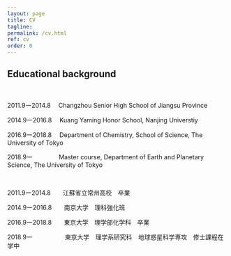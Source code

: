 ```yaml
---
layout: page
title: CV
tagline: 
permalink: /cv.html
ref: cv
order: 0
---
```


## Educational background

<br />

2011.9ー2014.8　 Changzhou Senior High School of Jiangsu Province

2014.9ー2016.8　 Kuang Yaming Honor School, Nanjing Universtiy

2016.9ー2018.8　 Department of Chemistry, School of Science, The University of Tokyo

2018.9ー　　　　  Master course, Department of Earth and Planetary Science, The University of Tokyo
  
<br />

2011.9ー2014.8　　江蘇省立常州高校　卒業

2014.9ー2016.8　　南京大学　理科強化班

2016.9ー2018.8　　東京大学　理学部化学科　卒業

2018.9ー　　　　　 東京大学　理学系研究科　地球惑星科学専攻　修士課程在学中
